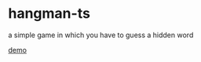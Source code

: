 # hangman-ts

a simple game in which you have to guess a hidden word

[demo](https://savayer.github.io/hangman-ts/dist/)
